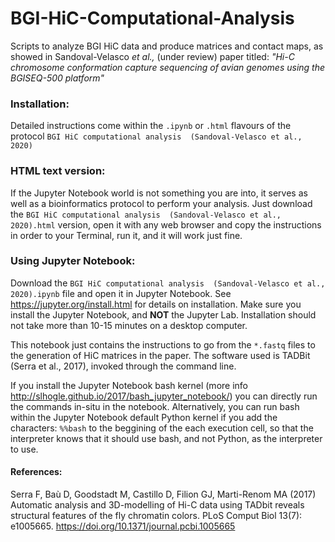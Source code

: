 # BGI-HiC-Computational-Analysis 
Scripts to analyze BGI HiC data and produce matrices and contact maps, as showed in Sandoval-Velasco *et al.,* (under review) paper titled: *"Hi-C chromosome conformation capture sequencing of avian genomes using the BGISEQ-500 platform"*

### Installation:
Detailed instructions come within the `.ipynb` or `.html` flavours of the protocol `BGI HiC computational analysis  (Sandoval-Velasco et al., 2020)`

### HTML text version:

If the Jupyter Notebook world is not something you are into, it serves as well as a bioinformatics protocol to perform your analysis. Just download the `BGI HiC computational analysis  (Sandoval-Velasco et al., 2020).html` version, open it with any web browser and copy the instructions in order to your Terminal, run it, and it will work just fine.

### Using Jupyter Notebook:

Download the `BGI HiC computational analysis  (Sandoval-Velasco et al., 2020).ipynb` file and open it in Jupyter Notebook. See https://jupyter.org/install.html for details on installation. Make sure you install the Jupyter Notebook, and **NOT** the Jupyter Lab. Installation should not take more than 10-15 minutes on a desktop computer.

This notebook just contains the instructions to go from the `*.fastq` files to the generation of HiC matrices in the paper.
The software used is TADBit (Serra et al., 2017), invoked through the command line. 

If you install the Jupyter Notebook bash kernel (more info http://slhogle.github.io/2017/bash_jupyter_notebook/) you can directly run the commands in-situ in the notebook. Alternatively, you can run bash within the Jupyter Notebook default Python kernel if you add the characters: `%%bash` to the beggining of the each execution cell, so that the interpreter knows that it should use bash, and not Python, as the interpreter to use.


#### References:

Serra F, Baù D, Goodstadt M, Castillo D, Filion GJ, Marti-Renom MA (2017) Automatic analysis and 3D-modelling of Hi-C data using TADbit reveals structural features of the fly chromatin colors. PLoS Comput Biol 13(7): e1005665. https://doi.org/10.1371/journal.pcbi.1005665
